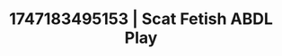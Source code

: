 ---
categories:
- Immersive passion
- Swimmer
- Dominant softness
- Soft bondage
- Athlete
image: /assets/images/1747183495153.jpg
layout: post
seo:
  description: Featured content with premium ABDL Play, Scat Fetish. HD images available.
  keywords: ABDL Play, Scat Fetish
  og_image: /assets/images/1747183495153.jpg
  schema_type: VisualArtwork
tags:
- '#1747183495153'
- Scat Fetish
- ABDL Play
title: 1747183495153 | Scat Fetish ABDL Play
---